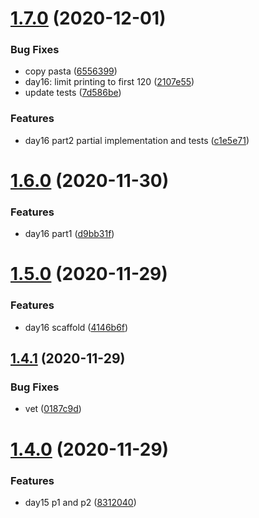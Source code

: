 # [1.7.0](https://github.com/dds/aoc2019/compare/v1.6.0...v1.7.0) (2020-12-01)


### Bug Fixes

* copy pasta ([6556399](https://github.com/dds/aoc2019/commit/6556399c176c77ddff23a0c6af80be2a4263e0ca))
* day16: limit printing to first 120 ([2107e55](https://github.com/dds/aoc2019/commit/2107e55786477160a3b7b61143da709b55a5a63a))
* update tests ([7d586be](https://github.com/dds/aoc2019/commit/7d586be37548128bfe6e3abe98732e424b4db524))


### Features

* day16 part2 partial implementation and tests ([c1e5e71](https://github.com/dds/aoc2019/commit/c1e5e71b86e438c653889eaea127f9032946268f))



# [1.6.0](https://github.com/dds/aoc2019/compare/v1.5.0...v1.6.0) (2020-11-30)


### Features

* day16 part1 ([d9bb31f](https://github.com/dds/aoc2019/commit/d9bb31f5e544bef9acf7d65a0114521fa99c26e8))



# [1.5.0](https://github.com/dds/aoc2019/compare/v1.4.1...v1.5.0) (2020-11-29)


### Features

* day16 scaffold ([4146b6f](https://github.com/dds/aoc2019/commit/4146b6ff0c7f062b4208cbc79516bd1893549f70))



## [1.4.1](https://github.com/dds/aoc2019/compare/v1.4.0...v1.4.1) (2020-11-29)


### Bug Fixes

* vet ([0187c9d](https://github.com/dds/aoc2019/commit/0187c9d63b261c4d91e56a355bc7a02dde24db6e))



# [1.4.0](https://github.com/dds/aoc2019/compare/v1.3.0...v1.4.0) (2020-11-29)


### Features

* day15 p1 and p2 ([8312040](https://github.com/dds/aoc2019/commit/831204072b35ba5a9511360416877f9a3568bf94))



